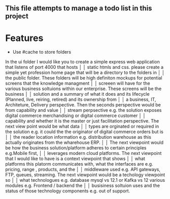 ## This file attempts to manage a todo list in this project

# Features
- Use #cache to store folders


In the ui folder I would like you to create a simple express web application that listens of port 4000 that hosts   │
│   static htmls and css. please create a simple yet profession home page that will be a directory to the folders in    │
│   the public folder. These folders will be high definiton mockups for potential screens that the knowledge managment  │
│   screeen will have for the various business soltuions within our enterprise. These screens will be the business      │
│   solution and a summary of what it does and its lifecycle (Planned, live, reiring, retired) and its ownership from   │
│   a business, IT, Architeture, Delivery perspective. Then the seconds perspective would be from capability and value  │
│   stream perpsective e.g. the solution exposes digital commerce merchandising or digital commerce customer            │
│   capability and whether it is the master or just facilitation perspective. The next view point would be what data    │
│   types are orginated or required in the solution e.g. it could the the originator of digital commerce orders but is  │
│   the reader location information e.g. distribution warehouse as this actually originates from the wharehouse ERP.    │
│   The next viewpoint would be how the business solution/platform adheres to certain principles e.g.Mobile first,      │
│   leverages modern cloud platforms. The next viewpoint that I would like to have is a context viewpoint that shows    │
│   what platforms this platorm communicates with, what the interfaces are e.g. pricing, range , products, and the      │
│   middleware used e.g. API gateways, FTP, queues, streaming. The next viewpoint would be a techology viewpoint so     │
│   what technologues e.g. database mysql vs 12.1 or Kafka vs 12 various modules e.g. Frontend / backend the            │
│   busisiness soltuion uses and the status of those technology components e.g. out of support.      